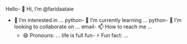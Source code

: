Hello- 👋 Hi, I’m @faridaataie
- 👀 I’m interested in ...
python- 🌱 I’m currently learning ...
python- 💞️ I’m looking to collaborate on ...
email- 📫 How to reach me ...
  - 😄 Pronouns: ...
life is full fun- ⚡ Fun fact: ...

<!---
faridaataie/faridaataie is a ✨ special ✨ repository because its `README.md` (this file) appears on your GitHub profile.
You can click the Preview link to take a look at your changes.
--->              
